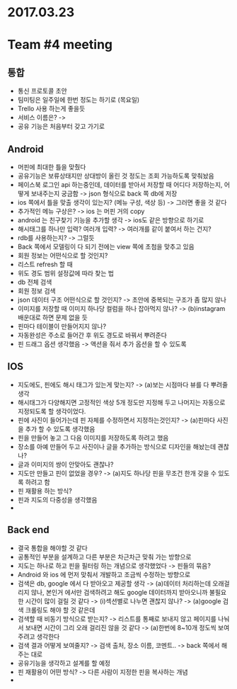 # 2017.03.23
# Team #4 meeting

## 통합
* 통신 프로토콜 초안 
* 팀미팅은 일주일에 한번 정도는 하기로 (목요일)
* Trello 사용 하는게 좋을듯
* 서비스 이름은? -> 
* 공유 기능은 처음부터 갖고 가기로

## Android
* 머핀에 최대한 틀을 맞췄다
* 공유기능은 보류상태지만 상대방이 올린 것 정도는 조회 가능하도록 맞춰놨음
* 페이스북 로그인 api 하는중인데, 데이터를 받아서 저장할 때 어디다 저장하는지, 어떻게 보내주는지 궁금함 -> json 형식으로 back 쪽 db에 저장
* ios 쪽에서 틀을 맞출 생각이 있는지? (메뉴 구성, 색상 등) -> 그러면 좋을 것 같다
* 추가적인 메뉴 구상은? -> ios 는 머핀 거의 copy
* android 는 친구찾기 기능을 추가할 생각 -> ios도 같은 방향으로 하기로
* 해시태그를 하나만 입력? 여러개 입력? -> 여러개를 같이 붙여서 하는 건지?
* rdb를 사용하는지? -> 그럴듯 
* Back 쪽에서 모델링이 다 되기 전에는 view 쪽에 초첨을 맞추고 있음
* 회원 정보는 어떤식으로 할 것인지?
* 리스트 refresh 할 때 
* 위도 경도 범위 설정값에 따라 찾는 법
* db 전체 검색
* 회원 정보 검색
* json 데이터 구조 어떤식으로 할 것인지? -> 초안에 중복되는 구조가 좀 많지 않나
* 이미지를 저장할 때 이미지 하나당 컬럼을 하나 잡아먹지 않나? -> (b)instagram 배운대로 하면 문제 없을 듯
* 핀마다 테이블이 만들어지지 않나?
* 자동완성은 주소로 들어간 후 위도 경도로 바꿔서 뿌려준다
* 핀 드래그 옵션 생각했음 -> 액션을 줘서 추가 옵션을 할 수 있도록

## IOS
* 지도에도, 핀에도 해시 태그가 있는게 맞는지? -> (a)보는 시점마다 뷰를 다 뿌려줄 생각
* 해시태그가 다양해지면 고정적인 색상 5개 정도만 지정해 두고 나머지는 자동으로 지정되도록 할 생각이었다.
* 핀에 사진이 들어가는데 핀 자체를 수정하면서 지정하는것인지? -> (a)핀마다 사진을 추가 할 수 있도록 생각했음
* 핀을 만들어 놓고 그 다음 이미지를 저장하도록 하려고 했음
* 장소를 아예 만들어 두고 사진이나 글을 추가하는 방식으로 디자인을 해놨는데 괜찮나?
* 글과 이미지의 쌍이 안맞아도 괜찮나?
* 지도만 만들고 핀이 없었을 경우? -> (a)지도 하나당 핀을 무조건 한개 갖을 수 있도록 하려고 함
* 핀 재활용 하는 방식?
* 핀과 지도의 다중성을 생각했음
* 

## Back end
* 결국 통합을 해야할 것 같다
* 공통적인 부분을 설계하고 다른 부분은 차근차근 맞춰 가는 방향으로
* 지도는 하나로 하고 핀을 필터링 하는 개념으로 생각했었다 -> 핀들의 묶음?
* Android 와 ios 에 먼저 맞춰서 개발하고 조금씩 수정하는 방향으로
* 검색은 db, google 에서 다 받아오고 제공할 생각 -> (a)데이터 처리하는데 오래걸리지 않나, 본인거 에서만 검색하려고 해도 google 데이터까지 받아오니까 불필요한 시간이 많이 걸릴 것 같다 -> (i)섹션별로 나누면 괜찮지 않나? -> (a)google 검색 크롤링도 해야 할 것 같은데 
* 검색할 때 비동기 방식으로 받는지? -> 리스트를 통째로 보내지 않고 페이지를 나눠서 보내면 시간이 그리 오래 걸리진 않을 것 같다 -> (a)한번에 8~10개 정도씩 보여주려고 생각한다
* 검색 결과 어떻게 보여줄지? -> 검색 출처, 장소 이름, 코멘트.. -> back 쪽에서 해주는 대로
* 공유기능을 생각하고 설계를 할 예정
* 핀 재활용이 어떤 방식? -> 다른 사람이 지정한 핀을 복사하는 개념
* 